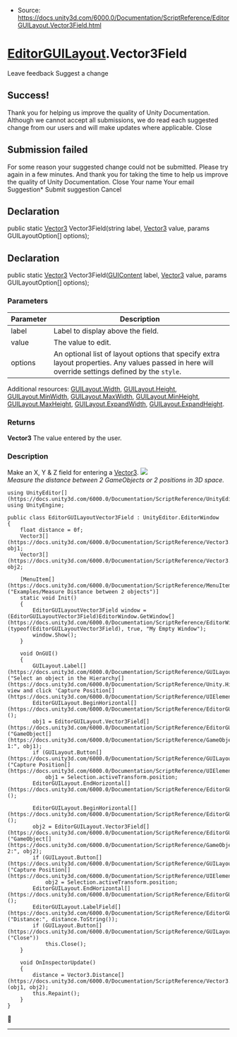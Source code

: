 * Source: https://docs.unity3d.com/6000.0/Documentation/ScriptReference/EditorGUILayout.Vector3Field.html

#  [EditorGUILayout](https://docs.unity3d.com/6000.0/Documentation/ScriptReference/EditorGUILayout.html).Vector3Field
Leave feedback
Suggest a change
## Success!
Thank you for helping us improve the quality of Unity Documentation. Although we cannot accept all submissions, we do read each suggested change from our users and will make updates where applicable.
Close
## Submission failed
For some reason your suggested change could not be submitted. Please <a>try again</a> in a few minutes. And thank you for taking the time to help us improve the quality of Unity Documentation.
Close
Your name Your email Suggestion* Submit suggestion
Cancel
## Declaration
public static [Vector3](https://docs.unity3d.com/6000.0/Documentation/ScriptReference/Vector3.html) Vector3Field(string label, [Vector3](https://docs.unity3d.com/6000.0/Documentation/ScriptReference/Vector3.html) value, params GUILayoutOption[] options); 
## Declaration
public static [Vector3](https://docs.unity3d.com/6000.0/Documentation/ScriptReference/Vector3.html) Vector3Field([GUIContent](https://docs.unity3d.com/6000.0/Documentation/ScriptReference/GUIContent.html) label, [Vector3](https://docs.unity3d.com/6000.0/Documentation/ScriptReference/Vector3.html) value, params GUILayoutOption[] options); 
### Parameters
Parameter | Description  
---|---  
label | Label to display above the field.  
value | The value to edit.  
options | An optional list of layout options that specify extra layout properties. Any values passed in here will override settings defined by the `style`.  
Additional resources: [GUILayout.Width](https://docs.unity3d.com/6000.0/Documentation/ScriptReference/GUILayout.Width.html), [GUILayout.Height](https://docs.unity3d.com/6000.0/Documentation/ScriptReference/GUILayout.Height.html), [GUILayout.MinWidth](https://docs.unity3d.com/6000.0/Documentation/ScriptReference/GUILayout.MinWidth.html), [GUILayout.MaxWidth](https://docs.unity3d.com/6000.0/Documentation/ScriptReference/GUILayout.MaxWidth.html), [GUILayout.MinHeight](https://docs.unity3d.com/6000.0/Documentation/ScriptReference/GUILayout.MinHeight.html), [GUILayout.MaxHeight](https://docs.unity3d.com/6000.0/Documentation/ScriptReference/GUILayout.MaxHeight.html), [GUILayout.ExpandWidth](https://docs.unity3d.com/6000.0/Documentation/ScriptReference/GUILayout.ExpandWidth.html), [GUILayout.ExpandHeight](https://docs.unity3d.com/6000.0/Documentation/ScriptReference/GUILayout.ExpandHeight.html).  
### Returns
**Vector3** The value entered by the user. 
### Description
Make an X, Y & Z field for entering a [Vector3](https://docs.unity3d.com/6000.0/Documentation/ScriptReference/Vector3.html).
![](https://docs.unity3d.com/6000.0/Documentation/StaticFiles/ScriptRefImages/EditorGUILayoutVector3Field.png)   
_Measure the distance between 2 GameObjects or 2 positions in 3D space._
```
using UnityEditor[](https://docs.unity3d.com/6000.0/Documentation/ScriptReference/UnityEditor.html);
using UnityEngine;  
  
public class EditorGUILayoutVector3Field : UnityEditor.EditorWindow
{
    float distance = 0f;
    Vector3[](https://docs.unity3d.com/6000.0/Documentation/ScriptReference/Vector3.html) obj1;
    Vector3[](https://docs.unity3d.com/6000.0/Documentation/ScriptReference/Vector3.html) obj2;  
  
    [MenuItem[](https://docs.unity3d.com/6000.0/Documentation/ScriptReference/MenuItem.html)("Examples/Measure Distance between 2 objects")]
    static void Init()
    {
        EditorGUILayoutVector3Field window = (EditorGUILayoutVector3Field)EditorWindow.GetWindow[](https://docs.unity3d.com/6000.0/Documentation/ScriptReference/EditorWindow.GetWindow.html)(typeof(EditorGUILayoutVector3Field), true, "My Empty Window");
        window.Show();
    }  
  
    void OnGUI()
    {
        GUILayout.Label[](https://docs.unity3d.com/6000.0/Documentation/ScriptReference/GUILayout.Label.html)("Select an object in the Hierarchy[](https://docs.unity3d.com/6000.0/Documentation/ScriptReference/Unity.Hierarchy.Hierarchy.html) view and click 'Capture Position[](https://docs.unity3d.com/6000.0/Documentation/ScriptReference/UIElements.Position.html)'");
        EditorGUILayout.BeginHorizontal[](https://docs.unity3d.com/6000.0/Documentation/ScriptReference/EditorGUILayout.BeginHorizontal.html)();
        obj1 = EditorGUILayout.Vector3Field[](https://docs.unity3d.com/6000.0/Documentation/ScriptReference/EditorGUILayout.Vector3Field.html)("GameObject[](https://docs.unity3d.com/6000.0/Documentation/ScriptReference/GameObject.html) 1:", obj1);
        if (GUILayout.Button[](https://docs.unity3d.com/6000.0/Documentation/ScriptReference/GUILayout.Button.html)("Capture Position[](https://docs.unity3d.com/6000.0/Documentation/ScriptReference/UIElements.Position.html)"))
            obj1 = Selection.activeTransform.position;
        EditorGUILayout.EndHorizontal[](https://docs.unity3d.com/6000.0/Documentation/ScriptReference/EditorGUILayout.EndHorizontal.html)();  
  
        EditorGUILayout.BeginHorizontal[](https://docs.unity3d.com/6000.0/Documentation/ScriptReference/EditorGUILayout.BeginHorizontal.html)();
        obj2 = EditorGUILayout.Vector3Field[](https://docs.unity3d.com/6000.0/Documentation/ScriptReference/EditorGUILayout.Vector3Field.html)("GameObject[](https://docs.unity3d.com/6000.0/Documentation/ScriptReference/GameObject.html) 2:", obj2);
        if (GUILayout.Button[](https://docs.unity3d.com/6000.0/Documentation/ScriptReference/GUILayout.Button.html)("Capture Position[](https://docs.unity3d.com/6000.0/Documentation/ScriptReference/UIElements.Position.html)"))
            obj2 = Selection.activeTransform.position;
        EditorGUILayout.EndHorizontal[](https://docs.unity3d.com/6000.0/Documentation/ScriptReference/EditorGUILayout.EndHorizontal.html)();
        EditorGUILayout.LabelField[](https://docs.unity3d.com/6000.0/Documentation/ScriptReference/EditorGUILayout.LabelField.html)("Distance:", distance.ToString());
        if (GUILayout.Button[](https://docs.unity3d.com/6000.0/Documentation/ScriptReference/GUILayout.Button.html)("Close"))
            this.Close();
    }  
  
    void OnInspectorUpdate()
    {
        distance = Vector3.Distance[](https://docs.unity3d.com/6000.0/Documentation/ScriptReference/Vector3.Distance.html)(obj1, obj2);
        this.Repaint();
    }
}

```

* * *
